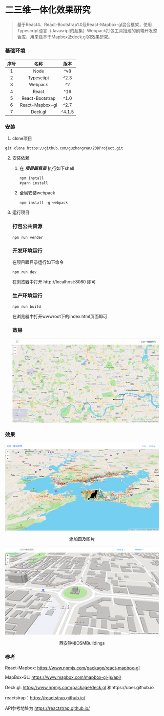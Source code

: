 # 二三维一体化效果研究
> 基于React4、React-Bootstrap1.0及React-Mapbox-gl混合框架，使用Typescript语言（Javasript的超集）Webpack打包工具搭建的前端开发整合库，用来做基于Mapbox及deck.gl的效果研究。

### 基础环境
| 序号     | 名称     | 版本        |
| :------:  |:------: | :---------:|
|1          |Node      | ^v8|
|2          |Typesctipt| ^2.3       |           
|3          |Webpack   | ^2          |
|4          |React     | ^16          |
|5          |React-Bootstrap   | ^1.0          |
|6          |React-Mapbox-gl   | ^2.7          |
|7          |Deck.gl   | ^4.1.5       |
### 安装

1. clone项目
```shell
git clone https://github.com/guzhongren/23DProject.git
```
2. 安装依赖

    1. 在 ***项目跟目录*** 执行如下shell
        ``` shell
        npm install 
        #yarn install
        ```
    2. 全局安装webpack
        ```shell
        npm install -g webpack
        ```        
3. 运行项目
    ### 打包公共资源
    ```shell
    npm run vender
    ```
    ### 开发环境运行
    在项目跟目录运行如下命令
    ```shell
    npm run dev
    ```
    在浏览器中打开 http://localhost:8080 即可
    ### 生产环境运行
    ```shell
    npm run build
    ```
    在浏览器中打开wwwroot下的index.html页面即可
    ### 效果
    ![23D](./wwwroot/imgs/23D.png)
### 效果
![Circle](./wwwroot/imgs/addCircle.png)
<center>添加圆及图片</center>

![3D](./wwwroot/imgs/3D.png)
<center>西安钟楼OSMBuildings</center>

### 参考

React-Mapbox: https://www.npmjs.com/package/react-mapbox-gl

MapBox-GL: https://www.mapbox.com/mapbox-gl-js/api/

Deck.gl: https://www.npmjs.com/package/deck.gl 和https://uber.github.io

reactstrap：https://reactstrap.github.io/

API参考地址为 <https://reactstrap.github.io/>

